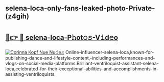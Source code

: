 ## selena-loca-only-fans​-leaked-photo​-Private-(z4gih)


# <h2><a href="https://mediaupload.pro?title=selena-loca&ref=git">🔗👉 🔴 selena-loca-P𝚑ot𝚘𝚜-V𝚒d𝚎o</a></h2>

[![Corinna Kopf Nue Nu𝚍e𝚜](https://i.imgur.com/0qMVB7G.gif)](https://mediaupload.pro?title=selena-loca&ref=git)
Online-influencer-selena-loca,known-for-publishing-dance-and-lifestyle-content,-including-performances-and-vlogs-on-social-media-platforms.Brilliant-ventriloquist-assistant-selena-loca,celebrated-for-their-exceptional-abilities-and-accomplishments-in-assisting-ventriloquists.  